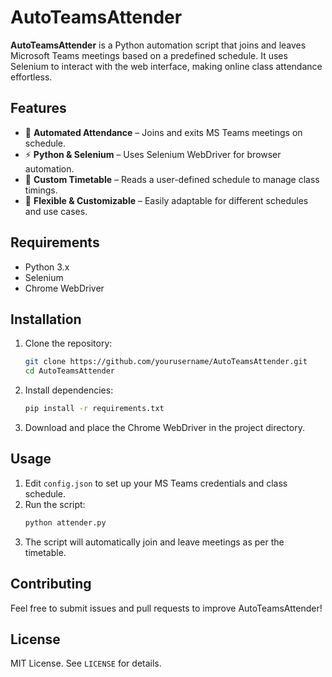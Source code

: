 # AutoTeamsAttender

**AutoTeamsAttender** is a Python automation script that joins and leaves Microsoft Teams meetings based on a predefined schedule. It uses Selenium to interact with the web interface, making online class attendance effortless.

## Features

- 📌 **Automated Attendance** – Joins and exits MS Teams meetings on schedule.
- ⚡ **Python & Selenium** – Uses Selenium WebDriver for browser automation.
- 📅 **Custom Timetable** – Reads a user-defined schedule to manage class timings.
- 🔧 **Flexible & Customizable** – Easily adaptable for different schedules and use cases.

## Requirements

- Python 3.x
- Selenium
- Chrome WebDriver

## Installation

1. Clone the repository:
   ```bash
   git clone https://github.com/yourusername/AutoTeamsAttender.git
   cd AutoTeamsAttender
   ```
2. Install dependencies:
   ```bash
   pip install -r requirements.txt
   ```
3. Download and place the Chrome WebDriver in the project directory.

## Usage

1. Edit `config.json` to set up your MS Teams credentials and class schedule.
2. Run the script:
   ```bash
   python attender.py
   ```
3. The script will automatically join and leave meetings as per the timetable.

## Contributing

Feel free to submit issues and pull requests to improve AutoTeamsAttender!

## License

MIT License. See `LICENSE` for details.

